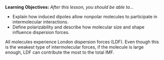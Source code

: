<div style="float:right;margin:auto"><ebook-button title="Dispersion Forces" link="https://genchem.science.psu.edu/11-4-dispersion-forces"></ebook-button></div>


**Learning Objectives:** _After this lesson, you should be able to…_
* Explain how induced dipoles allow nonpolar molecules to participate in intermolecular interactions.
* Define polarizability and describe how molecular size and shape influence dispersion forces. 


All molecules experience London dispersion forces (LDF).  Even though this is the weakest type of intermolecular forces, if the molecule is large enough, LDF can contribute the most to the total IMF.



